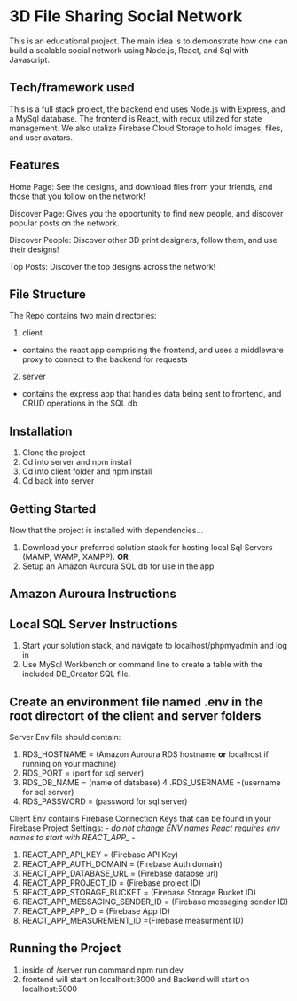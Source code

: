 # 3D File Sharing Social Network
This is an educational project. The main idea is to demonstrate how one can build a  scalable social network using Node.js, React, and Sql with Javascript. 

## Tech/framework used
This is a full stack project, the backend end uses Node.js with Express, and a MySql database. The frontend is React, with redux utilized for state management. We also utalize Firebase Cloud Storage to hold images, files, and user avatars. 

## Features
Home Page:
See the designs, and download files from your friends, and those that you follow on the network!

Discover Page:
Gives you the opportunity to find new people, and discover popular posts on the network. 

Discover People: 
Discover other 3D print designers, follow them, and use their designs!

Top Posts:
Discover the top designs across the network!

## File Structure
The Repo contains two main directories:
1. client
  - contains the react app comprising the frontend, and uses a middleware proxy to connect to the backend for requests
2. server
  - contains the express app that handles data being sent to frontend, and CRUD operations in the SQL db

## Installation
1. Clone the project
2. Cd into server and npm install
3. Cd into client folder and npm install
4. Cd back into server

## Getting Started
Now that the project is installed with dependencies...
1. Download your preferred solution stack for hosting local Sql Servers (MAMP, WAMP, XAMPP).
   **OR**
2. Setup an Amazon Auroura SQL db for use in the app

## Amazon Auroura Instructions

## Local SQL Server Instructions
1. Start your solution stack, and navigate to localhost/phpmyadmin and log in 
2. Use MySql Workbench or command line to create a table with the included DB_Creator SQL file. 


## Create an environment file named .env in the root directort of the client and server folders

Server Env file should contain:
1. RDS_HOSTNAME = (Amazon Auroura RDS hostname **or** localhost if running on your machine)
2. RDS_PORT = (port for sql server)
3. RDS_DB_NAME = (name of database)
4 .RDS_USERNAME =(username for sql server)
5. RDS_PASSWORD = (password for sql server)

Client Env contains Firebase Connection Keys that can be found in your Firebase Project Settings:
*- do not change ENV names React requires env names to start with REACT_APP_ -*
1. REACT_APP_API_KEY = (Firebase API Key) 
2. REACT_APP_AUTH_DOMAIN = (Firebase Auth domain) 
3. REACT_APP_DATABASE_URL = (Firebase databse url) 
4. REACT_APP_PROJECT_ID = (Firebase project ID) 
5. REACT_APP_STORAGE_BUCKET = (Firebase Storage Bucket ID) 
6. REACT_APP_MESSAGING_SENDER_ID = (Firebase messaging sender ID) 
7. REACT_APP_APP_ID = (Firebase App ID) 
8. REACT_APP_MEASUREMENT_ID =(Firebase measurment ID) 
    
## Running the Project 
1. inside of /server run command npm run dev 
2. frontend will start on localhost:3000 and Backend will start on localhost:5000
     
